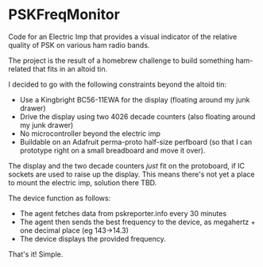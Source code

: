 # PSKFreqMonitor
Code for an Electric Imp that provides a visual indicator of the relative quality of PSK on various ham radio bands.

The project is the result of a homebrew challenge to build something ham-related that fits in an altoid tin.

I decided to go with the following constraints beyond the altoid tin:

* Use a Kingbright BC56-11EWA for the display (floating around my junk drawer)
* Drive the display using two 4026 decade counters (also floating around my junk drawer)
* No microcontroller beyond the electric imp
* Buildable on an Adafruit perma-proto half-size perfboard (so that I can prototype right on a small breadboard and move it over).

The display and the two decade counters _just_ fit on the protoboard, if IC sockets are used to raise up the display. This means there's not yet a place to mount the electric imp, solution there TBD.

The device function as follows: 

- The agent fetches data from pskreporter.info every 30 minutes
- The agent then sends the best frequency to the device, as megahertz + one decimal place (eg 143->14.3)
- The device displays the provided frequency.

That's it! Simple.
